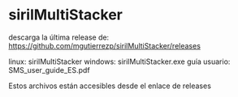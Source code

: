 # sirilMultiStacker
descarga la última release de: https://github.com/mgutierrezp/sirilMultiStacker/releases

linux: sirilMultiStacker
windows: sirilMultiStacker.exe
guía usuario: SMS_user_guide_ES.pdf

Estos archivos están accesibles desde el enlace de releases

